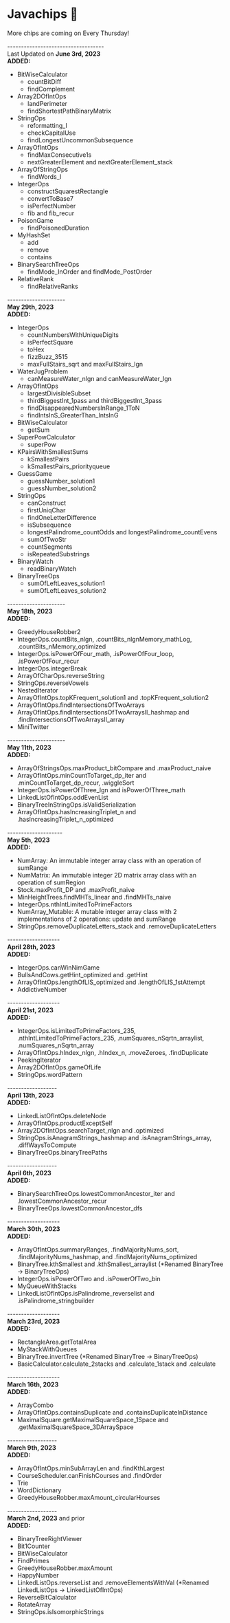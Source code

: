 # Javachips 🍪
More chips are coming on Every Thursday!</br>

-----------------------------------</br>
Last Updated on <b>June 3rd, 2023</b></br>
<b>ADDED: </b>
- BitWiseCalculator
	- countBitDiff
	- findComplement
- Array2DOfIntOps
	- landPerimeter
	- findShortestPathBinaryMatrix
- StringOps
	- reformatting_I
	- checkCapitalUse
	- findLongestUncommonSubsequence
- ArrayOfIntOps
	- findMaxConsecutive1s
	- nextGreaterElement and nextGreaterElement_stack
- ArrayOfStringOps
	- findWords_I
- IntegerOps
	- constructSquarestRectangle
	- convertToBase7
	- isPerfectNumber
	- fib and fib_recur
- PoisonGame
	- findPoisonedDuration
- MyHashSet
	- add
	- remove
	- contains
- BinarySearchTreeOps
	- findMode_InOrder and findMode_PostOrder
- RelativeRank
	- findRelativeRanks


---------------------</br>
<b>May 29th, 2023</b></br>
<b>ADDED: </b>
- IntegerOps
	- countNumbersWithUniqueDigits
	- isPerfectSquare
	- toHex
	- fizzBuzz_3515
	- maxFullStairs_sqrt and maxFullStairs_lgn
- WaterJugProblem
	- canMeasureWater_nlgn and canMeasureWater_lgn
- ArrayOfIntOps
	- largestDivisibleSubset
	- thirdBiggestInt_1pass and thirdBiggestInt_3pass
	- findDisappearedNumbersInRange_1ToN
	- findIntsInS_GreaterThan_IntsInG
- BitWiseCalculator
	- getSum
- SuperPowCalculator
	- superPow
- KPairsWithSmallestSums
	- kSmallestPairs
	- kSmallestPairs_priorityqueue
- GuessGame
	- guessNumber_solution1
	- guessNumber_solution2
- StringOps
	- canConstruct
	- firstUniqChar
	- findOneLetterDifference
	- isSubsequence
	- longestPalindrome_countOdds and longestPalindrome_countEvens
	- sumOfTwoStr
	- countSegments
	- isRepeatedSubstrings
- BinaryWatch
	- readBinaryWatch
- BinaryTreeOps
	- sumOfLeftLeaves_solution1
	- sumOfLeftLeaves_solution2

---------------------</br>
<b>May 18th, 2023</b></br>
<b>ADDED: </b>
- GreedyHouseRobber2
- IntegerOps.countBits_nlgn, .countBits_nlgnMemory_mathLog, .countBits_nMemory_optimized
- IntegerOps.isPowerOfFour_math, .isPowerOfFour_loop, .isPowerOfFour_recur
- IntegerOps.integerBreak
- ArrayOfCharOps.reverseString
- StringOps.reverseVowels
- NestedIterator
- ArrayOfIntOps.topKFrequent_solution1 and .topKFrequent_solution2
- ArrayOfIntOps.findIntersectionsOfTwoArrays
- ArrayOfIntOps.findIntersectionsOfTwoArraysII_hashmap and .findIntersectionsOfTwoArraysII_array
- MiniTwitter

---------------------</br>
<b>May 11th, 2023</b></br>
<b>ADDED: </b>
- ArrayOfStringsOps.maxProduct_bitCompare and .maxProduct_naive
- ArrayOfIntOps.minCountToTarget_dp_iter and .minCountToTarget_dp_recur, .wiggleSort
- IntegerOps.isPowerOfThree_lgn and isPowerOfThree_math
- LinkedListOfIntOps.oddEvenList
- BinaryTreeInStringOps.isValidSerialization
- ArrayOfIntOps.hasIncreasingTriplet_n and .hasIncreasingTriplet_n_optimized

--------------------</br>
<b>May 5th, 2023</b></br>
<b>ADDED: </b>
- NumArray: An immutable integer array class with an operation of sumRange
- NumMatrix: An immutable integer 2D matrix array class with an operation of sumRegion
- Stock.maxProfit_DP and .maxProfit_naive
- MinHeightTrees.findMHTs_linear and .findMHTs_naive
- IntegerOps.nthIntLimitedToPrimeFactors
- NumArray_Mutable: A mutable integer array class with 2 implementations of 2 operations: update and sumRange
- StringOps.removeDuplicateLetters_stack and .removeDuplicateLetters

-------------------</br>
<b>April 28th, 2023</b></br>
<b>ADDED: </b>
- IntegerOps.canWinNimGame
- BullsAndCows.getHint_optimized and .getHint 
- ArrayOfIntOps.lengthOfLIS_optimized and .lengthOfLIS_1stAttempt
- AddictiveNumber

-------------------</br>
<b>April 21st, 2023</b></br>
<b>ADDED: </b>
- IntegerOps.isLimitedToPrimeFactors_235, .nthIntLimitedToPrimeFactors_235, .numSquares_nSqrtn_arraylist, .numSquares_nSqrtn_array
- ArrayOfIntOps.hIndex_nlgn, .hIndex_n, .moveZeroes, .findDuplicate
- PeekingIterator
- Array2DOfIntOps.gameOfLife
- StringOps.wordPattern

------------------</br>
<b>April 13th, 2023</b></br>
<b>ADDED: </b>
- LinkedListOfIntOps.deleteNode
- ArrayOfIntOps.productExceptSelf
- Array2DOfIntOps.searchTarget_nlgn and .optimized
- StringOps.isAnagramStrings_hashmap and .isAnagramStrings_array, .diffWaysToCompute
- BinaryTreeOps.binaryTreePaths

------------------</br>
<b>April 6th, 2023</b></br>
<b>ADDED: </b>
- BinarySearchTreeOps.lowestCommonAncestor_iter and .lowestCommonAncestor_recur
- BinaryTreeOps.lowestCommonAncestor_dfs

-------------------</br>
<b>March 30th, 2023</b></br>
<b>ADDED: </b>
- ArrayOfIntOps.summaryRanges, .findMajorityNums_sort, .findMajorityNums_hashmap, and .findMajorityNums_optimized
- BinaryTree.kthSmallest and .kthSmallest_arraylist (*Renamed BinaryTree -> BinaryTreeOps)
- IntegerOps.isPowerOfTwo and .isPowerOfTwo_bin
- MyQueueWithStacks
- LinkedListOfIntOps.isPalindrome_reverselist and .isPalindrome_stringbuilder

-------------------</br>
<b>March 23rd, 2023</b></br>
<b>ADDED: </b>
- RectangleArea.getTotalArea
- MyStackWithQueues
- BinaryTree.invertTree (*Renamed BinaryTree -> BinaryTreeOps)
- BasicCalculator.calculate_2stacks and .calculate_1stack and .calculate

-------------------</br>
<b>March 16th, 2023</b></br>
<b>ADDED: </b>
- ArrayCombo
- ArrayOfIntOps.containsDuplicate and .containsDuplicateInDistance
- MaximalSquare.getMaximalSquareSpace_1Space and .getMaximalSquareSpace_3DArraySpace

------------------</br>
<b>March 9th, 2023</b></br>
<b>ADDED: </b>
- ArrayOfIntOps.minSubArrayLen and .findKthLargest
- CourseScheduler.canFinishCourses and .findOrder
- Trie
- WordDictionary
- GreedyHouseRobber.maxAmount_circularHourses

------------------</br>
<b>March 2nd, 2023</b> and prior</br>
<b>ADDED: </b>
- BinaryTreeRightViewer
- Bit1Counter
- BitWiseCalculator
- FindPrimes
- GreedyHouseRobber.maxAmount
- HappyNumber
- LinkedListOps.reverseList and .removeElementsWithVal (*Renamed LinkedListOps -> LinkedListOfIntOps)
- ReverseBitCalculator
- RotateArray
- StringOps.isIsomorphicStrings
